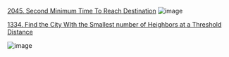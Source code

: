 
[2045. Second Minimum Time To Reach Destination](https://leetcode.com/problems/second-minimum-time-to-reach-destination/description/)
![image](https://github.com/user-attachments/assets/e6263395-6b4e-436a-8c2d-ea7b1bb72443)



[1334. Find the City WIth the Smallest number of Heighbors at a Threshold Distance](https://leetcode.com/problems/find-the-city-with-the-smallest-number-of-neighbors-at-a-threshold-distance/description/)

![image](https://github.com/user-attachments/assets/ee8ae956-02a3-4587-bd76-93212792648b)
